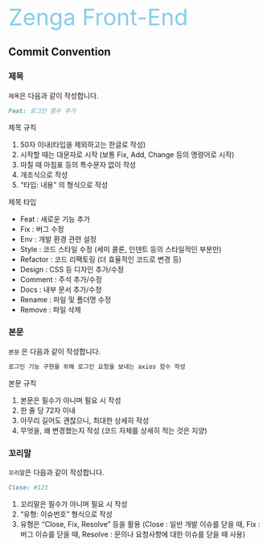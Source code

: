 <span style="font-size: 45px; color: skyblue">Zenga Front-End

## Commit Convention
### 제목

`제목`은 다음과 같이 작성합니다.


```markdown
Feat: 로그인 함수 추가
```

제목 규칙

1. 50자 이내(타입을 제외하고는 한글로 작성)
2. 시작할 때는 대문자로 시작 (보통 Fix, Add, Change 등의 명령어로 시작)
3. 마칠 때 마침표 등의 특수문자 없이 작성
4. 개조식으로 작성
5. “타입: 내용” 의 형식으로 작성

제목 타입

- Feat : 새로운 기능 추가
- Fix : 버그 수정
- Env : 개발 환경 관련 설정
- Style : 코드 스타일 수정 (세미 콜론, 인덴트 등의 스타일적인 부분만)
- Refactor : 코드 리팩토링 (더 효율적인 코드로 변경 등)
- Design : CSS 등 디자인 추가/수정
- Comment : 주석 추가/수정
- Docs : 내부 문서 추가/수정
- Rename : 파일 및 폴더명 수정
- Remove : 파일 삭제

### 본문

`본문` 은 다음과 같이 작성합니다.

```markdown
로그인 기능 구현을 위해 로그인 요청을 보내는 axios 함수 작성
```
본문 규칙

1. 본문은 필수가 아니며 필요 시 작성
2. 한 줄 당 72자 이내
3. 아무리 길어도 괜찮으니, 최대한 상세히 작성
4. 무엇을, 왜 변경했는지 작성 (코드 자체를 상세히 적는 것은 지양)

### 꼬리말

`꼬리말`은 다음과 같이 작성합니다.

```markdown
Close: #123
```

1. 꼬리말은 필수가 아니며 필요 시 작성
2. “유형: 이슈번호” 형식으로 작성
3. 유형은 “Close, Fix, Resolve” 등을 활용 (Close : 일반 개발 이슈를 닫을 때, Fix : 버그 이슈를 닫을 때, Resolve : 문의나 요청사항에 대한 이슈를 닫을 때 사용)